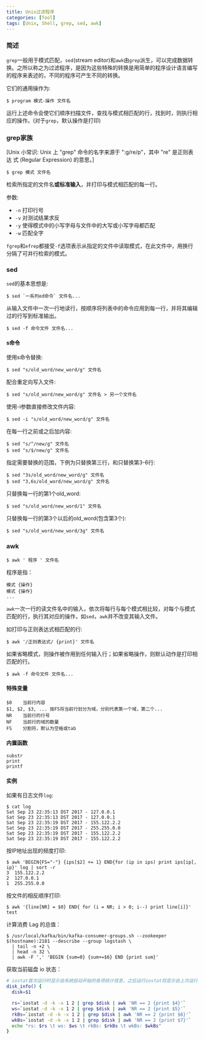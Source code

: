 ```yaml
---
title: Unix过滤程序
categories: [Tool]
tags: [Unix, Shell, grep, sed, awk]
---
```


### 简述

`grep`一般用于模式匹配，`sed`(stream editor)和`awk`由`grep`派生，可以完成数据转换。之所以称之为过滤程序，是因为这些特殊的转换是用简单的程序设计语言编写的程序来表述的，不同的程序可产生不同的转换。

它们的通用操作为:

    $ program 模式-操作 文件名

运行上述命令会使它们顺序扫描文件，查找与模式相匹配的行，找到时，则执行相应的操作。(对于`grep`，默认操作是打印)

### grep家族

[Unix 小常识: Unix 上 "grep" 命令的名字来源于 ":g/re/p"，其中 "re" 是正则表达
式 (Regular Expression) 的意思。]

    $ grep 模式 文件名

检索所指定的文件名**或标准输入**，并打印与模式相匹配的每一行。

参数:

* `-n` 打印行号
* `-v` 对测试结果求反
* `-y` 使得模式中的小写字母与文件中的大写或小写字母都匹配
* `-w` 匹配全字

`fgrep`和`efrep`都接受`-f`选项表示从指定的文件中读取模式，在此文件中，用换行分隔了可并行检索的模式。

### sed

`sed`的基本思想是:

    $ sed `一系列ed命令` 文件名...

从输入文件中一次一行地读行，按顺序将列表中的命令应用到每一行，并将其编辑过的行写到标准输出。

    $ sed -f 命令文件 文件名...

#### s命令

使用s命令替换:

    $ sed "s/old_word/new_word/g" 文件名

配合重定向写入文件:

    $ sed "s/old_word/new_word/g" 文件名 > 另一个文件名

使用-i参数直接修改文件内容:

    $ sed -i "s/old_word/new_word/g" 文件名

在每一行之前或之后加内容:

    $ sed "s/^/new/g" 文件名
    $ sed "s/$/new/g" 文件名

指定需要替换的范围，下例为只替换第三行，和只替换第3-6行:

    $ sed "3s/old_word/new_word/g" 文件名
    $ sed "3,6s/old_word/new_word/g" 文件名

只替换每一行的第1个old_word:

    $ sed "s/old_word/new_word/1" 文件名

只替换每一行的第3个以后的old_word(包含第3个):

    $ sed "s/old_word/new_word/3g" 文件名

### awk

    $ awk ' 程序 ' 文件名

程序是指：

    模式 {操作}
    模式 {操作}
    ...

`awk`一次一行的读文件名中的输入，依次将每行与每个模式相比较，对每个与模式匹配的行，执行其对应的操作，如`sed`，`awk`并不改变其输入文件。

如打印与正则表达式相匹配的行:

    $ awk '/正则表达式/ {print}' 文件名

如果省略模式，则操作被作用到任何输入行；如果省略操作，则默认动作是打印相匹配的行。

    $ awk -f 命令文件 文件名...

#### 特殊变量

    $0    当前行内容
    $1, $2, $3, ... 按FS将当前行划分为域，分别代表第一个域，第二个...
    NR    当前行的行号
    NF    当前行的域的数量
    FS    分割符，默认为空格或tab

#### 内置函数

    substr
    print
    printf

#### 实例

如果有日志文件`log`:

    $ cat log
    Sat Sep 23 22:35:13 DST 2017 - 127.0.0.1
    Sat Sep 23 22:35:13 DST 2017 - 127.0.0.1
    Sat Sep 23 22:35:19 DST 2017 - 155.122.2.2
    Sat Sep 23 22:35:19 DST 2017 - 255.255.0.0
    Sat Sep 23 22:35:19 DST 2017 - 155.122.2.2
    Sat Sep 23 22:35:19 DST 2017 - 155.122.2.2

按IP地址出现的频度打印:

    $ awk 'BEGIN{FS="-"} {ips[$2] += 1} END{for (ip in ips) print ips[ip], ip}' log | sort -r
    3  155.122.2.2
    2  127.0.0.1
    1  255.255.0.0

按文件的相反顺序打印:

    $ awk '{line[NR] = $0} END{ for (i = NR; i > 0; i--) print line[i]}' test

计算消费 Lag 的总值：

    $ /usr/local/kafka/bin/kafka-consumer-groups.sh --zookeeper $(hostname):2181 --describe --group logstash \
      | tail -n +2 \
      | head -n 32 \
      | awk -F ',' 'BEGIN {sum=0} {sum+=$6} END {print sum}'


获取当前磁盘 io 状态：

``` bash
# iostat首次运行时显示自系统启动开始的各项统计信息，之后运行iostat将显示自上次运行该命令以后的统计信息
disk_info() {
  disk=$1

  rs=`iostat -d -k -x 1 2 | grep $disk | awk 'NR == 2 {print $4}'`
  ws=`iostat -d -k -x 1 2 | grep $disk | awk 'NR == 2 {print $5}'`
  rkBs=`iostat -d -k -x 1 2 | grep $disk | awk 'NR == 2 {print $6}'`
  wkBs=`iostat -d -k -x 1 2 | grep $disk | awk 'NR == 2 {print $7}'`
  echo "rs: $rs \t ws: $ws \t rkBs: $rkBs \t wkBs: $wkBs"
}
```
